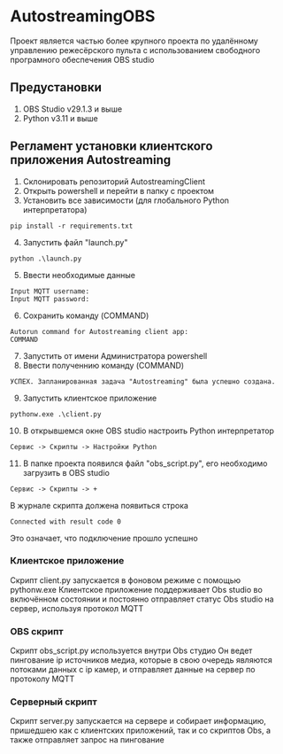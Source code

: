# AutostreamingOBS

Проект является частью более крупного проекта по удалённому управлению режесёрского пульта с использованием свободного програмного обеспечения OBS studio

## Предустановки
1. OBS Studio v29.1.3 и выше
2. Python v3.11 и выше

## Регламент установки клиентского приложения Autostreaming

1. Склонировать репозиторий AutostreamingClient
2. Открыть powershell и перейти в папку с проектом
3. Установить все зависимости (для глобального Python интерпретатора)
```
pip install -r requirements.txt
```
4. Запустить файл "launch.py"
```
python .\launch.py
```
5. Ввести необходимые данные
```
Input MQTT username:
Input MQTT password:
```
6. Сохранить команду (COMMAND)
```
Autorun command for Autostreaming client app:
COMMAND
```
7. Запустить от имени Администратора powershell
8. Ввести полученнию команду (COMMAND)
```
УСПЕХ. Запланированная задача "Autostreaming" была успешно создана.
```
9. Запустить клиентское приложение
```
pythonw.exe .\client.py
```
10. В открывшемся окне OBS studio настроить Python интерпретатор
```
Сервис -> Скрипты -> Настройки Python
```
11. В папке проекта появился файл "obs_script.py", его  необходимо загрузить в OBS studio
```
Сервис -> Скрипты -> +
``` 

В журнале скрипта должена появиться строка
```
Connected with result code 0
```
Это означает, что подключение прошло успешно

### Клиентское приложение

Скрипт client.py запускается в фоновом режиме с помощью pythonw.exe
Клиентское приложение поддерживает Obs studio во включённом состоянии и постоянно отправляет статус Obs studio на сервер, используя протокол MQTT

### OBS скрипт

Скрипт obs_script.py используется внутри Obs студио
Он ведет пингование ip источников медиа, которые в свою очередь являются потоками данных с ip камер, и отправляет данные на сервер по протоколу MQTT

### Серверный скрипт

Скрипт server.py запускается на сервере и собирает информацию, пришедшею как с клиентских приложений, так и со скриптов Obs, а также отправляет запрос на пингование

